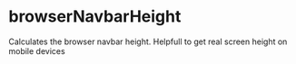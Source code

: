 # browserNavbarHeight
Calculates the browser navbar height. Helpfull to get real screen height on mobile devices
